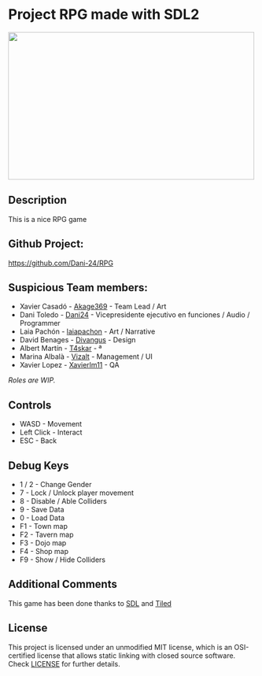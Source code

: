 # Project RPG made with SDL2

<img width="500" height="300" src="https://i.ytimg.com/vi/ghmDKAFPX0g/mqdefault.jpg">

## Description

This is a nice RPG game

## Github Project:

https://github.com/Dani-24/RPG

## Suspicious Team members:

- Xavier Casadó - [Akage369](https://github.com/Akage369) - Team Lead / Art
- Dani Toledo - [Dani24](https://github.com/Dani-24) - Vicepresidente ejecutivo en funciones / Audio / Programmer
- Laia Pachón - [laiapachon](https://github.com/laiapachon) - Art / Narrative
- David Benages - [Divangus](https://github.com/Divangus) - Design
- Albert Martín - [T4skar](https://github.com/T4skar) - ª
- Marina Albalà - [Vizalt](https://github.com/Vizalt) - Management / UI
- Xavier Lopez - [Xavierlm11](https://github.com/Xavierlm11) - QA

*Roles are WIP.*

## Controls

- WASD - Movement
- Left Click - Interact
- ESC - Back

## Debug Keys

- 1 / 2 - Change Gender
- 7 - Lock / Unlock player movement
- 8 - Disable / Able Colliders
- 9 - Save Data
- 0 - Load Data
- F1 - Town map
- F2 - Tavern map
- F3 - Dojo map
- F4 - Shop map
- F9 - Show / Hide Colliders

## Additional Comments
This game has been done thanks to [SDL](https://www.libsdl.org/index.php) and [Tiled](https://www.mapeditor.org)
  
## License
This project is licensed under an unmodified MIT license, which is an OSI-certified license that allows static linking with closed source software. Check [LICENSE](https://github.com/Dani-24/RPG/blob/main/LICENSE) for further details.
